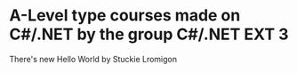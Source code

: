 # A-Level type courses made on C#/.NET by the group C#/.NET EXT 3
There's new Hello World by Stuckie Lromigon